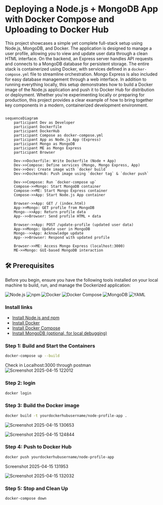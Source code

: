 # Deploying a Node.js + MongoDB App with Docker Compose and Uploading to Docker Hub

This project showcases a simple yet complete full-stack setup using Node.js, MongoDB, and Docker. The application is designed to manage a user profile, allowing you to view and update user data through a clean HTML interface. On the backend, an Express server handles API requests and connects to a MongoDB database for persistent storage. The entire stack is containerized using Docker, with services defined in a `docker-compose.yml` file to streamline orchestration. Mongo Express is also included for easy database management through a web interface. In addition to running everything locally, this setup demonstrates how to build a Docker image of the Node.js application and push it to Docker Hub for distribution or deployment. Whether you're experimenting locally or preparing for production, this project provides a clear example of how to bring together key components in a modern, containerized development environment.




```mermaid

sequenceDiagram
    participant Dev as Developer
    participant Dockerfile
    participant DockerHub
    participant Compose as docker-compose.yml
    participant App as Node.js App (Express)
    participant Mongo as MongoDB
    participant ME as Mongo Express
    participant Browser

    Dev->>Dockerfile: Write Dockerfile (Node + App)
    Dev->>Compose: Define services (Mongo, Mongo Express, App)
    Dev->>Dev: Create image with `docker build`
    Dev->>DockerHub: Push image using `docker tag` & `docker push`

    Dev->>Compose: Run `docker-compose up`
    Compose->>Mongo: Start MongoDB container
    Compose->>ME: Start Mongo Express container
    Compose->>App: Start Node.js App container

    Browser->>App: GET / (index.html)
    App->>Mongo: GET profile from MongoDB
    Mongo-->>App: Return profile data
    App-->>Browser: Send profile HTML + data

    Browser->>App: POST /update-profile (updated user data)
    App->>Mongo: Update user in MongoDB
    Mongo-->>App: Acknowledge update
    App-->>Browser: Respond with updated profile

    Browser->>ME: Access Mongo Express (localhost:3000)
    ME->>Mongo: GUI-based MongoDB interaction

```

## 🛠️ Prerequisites

Before you begin, ensure you have the following tools installed on your local machine to build, run, and manage the Dockerized application:

<p align="left">
  <img src="https://img.shields.io/badge/Node.js-339933?style=for-the-badge&logo=nodedotjs&logoColor=white" alt="Node.js"/>
  <img src="https://img.shields.io/badge/npm-CB3837?style=for-the-badge&logo=npm&logoColor=white" alt="npm"/>
  <img src="https://img.shields.io/badge/Docker-2496ED?style=for-the-badge&logo=docker&logoColor=white" alt="Docker"/>
  <img src="https://img.shields.io/badge/Docker Compose-3854FF?style=for-the-badge&logo=docker&logoColor=white" alt="Docker Compose"/>
  <img src="https://img.shields.io/badge/MongoDB-47A248?style=for-the-badge&logo=mongodb&logoColor=white" alt="MongoDB"/>
  <img src="https://img.shields.io/badge/YAML-FFA500?style=for-the-badge&logo=yaml&logoColor=black" alt="YAML"/>
</p>

### Install links

- [Install Node.js and npm](https://nodejs.org/en/download/)
- [Install Docker](https://docs.docker.com/get-docker/)
- [Install Docker Compose](https://docs.docker.com/compose/install/)
- [Install MongoDB (optional, for local debugging)](https://www.mongodb.com/try/download/community)

### Step 1: Build and Start the Containers
```bash
docker-compose up --build
```

Check in Localhost:3000 through postman
![Screenshot 2025-04-15 122012](https://github.com/user-attachments/assets/64aabe0d-307e-4639-865f-7acb2a0d1958)



### Step 2: login 

```bash
docker login
```



### Step 3: Build the Docker image
```bash
docker build -t yourdockerhubusername/node-profile-app .
```

![Screenshot 2025-04-15 130653](https://github.com/user-attachments/assets/bfefa212-f7a6-48bc-b359-df362d23352e)

![Screenshot 2025-04-15 124844](https://github.com/user-attachments/assets/e3038184-e8b7-4dda-9cef-2216393f9489)


### Step 4: Push to Docker Hub
```bash
docker push yourdockerhubusername/node-profile-app
```
Screenshot 2025-04-15 131953

![Screenshot 2025-04-15 132032](https://github.com/user-attachments/assets/acb40595-862a-49ad-8ad9-c9cf3bb5bfa6)


### Step 5: Stop and Clean Up
```bash
docker-compose down
```



